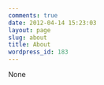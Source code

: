 ```yaml
---
comments: true
date: 2012-04-14 15:23:03
layout: page
slug: about
title: About
wordpress_id: 183
---
```


None
